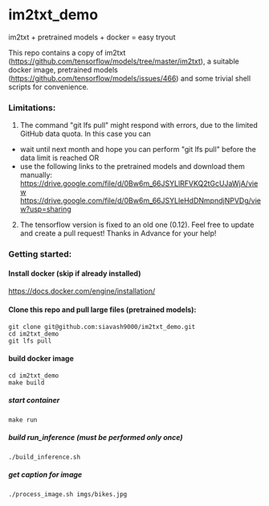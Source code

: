 # im2txt_demo
im2txt + pretrained models + docker = easy tryout

This repo contains a copy of im2txt (https://github.com/tensorflow/models/tree/master/im2txt), 
a suitable docker image, pretrained models (https://github.com/tensorflow/models/issues/466) and 
some trivial shell scripts for convenience.

### Limitations:
1. The command "git lfs pull" might respond with errors, due to the limited GitHub data quota. 
  In this case you can 
  - wait until next month and hope you can perform "git lfs pull" before the data limit is reached OR
  - use the following links to the pretrained models and download them manually:
     https://drive.google.com/file/d/0Bw6m_66JSYLlRFVKQ2tGcUJaWjA/view
     https://drive.google.com/file/d/0Bw6m_66JSYLleHdDNmpndjNPVDg/view?usp=sharing
2. The tensorflow version is fixed to an old one (0.12). Feel free to update and create a pull request! Thanks in Advance for your help!

### Getting started:

#### Install docker (skip if already installed)
https://docs.docker.com/engine/installation/

#### Clone this repo and pull large files (pretrained models):
```
git clone git@github.com:siavash9000/im2txt_demo.git
cd im2txt_demo
git lfs pull
```

#### build docker image
```
cd im2txt_demo
make build
```

##### start container
```
make run
```

##### build run_inference (must be performed only once)
```
./build_inference.sh
```
##### get caption for image
```
./process_image.sh imgs/bikes.jpg
```
